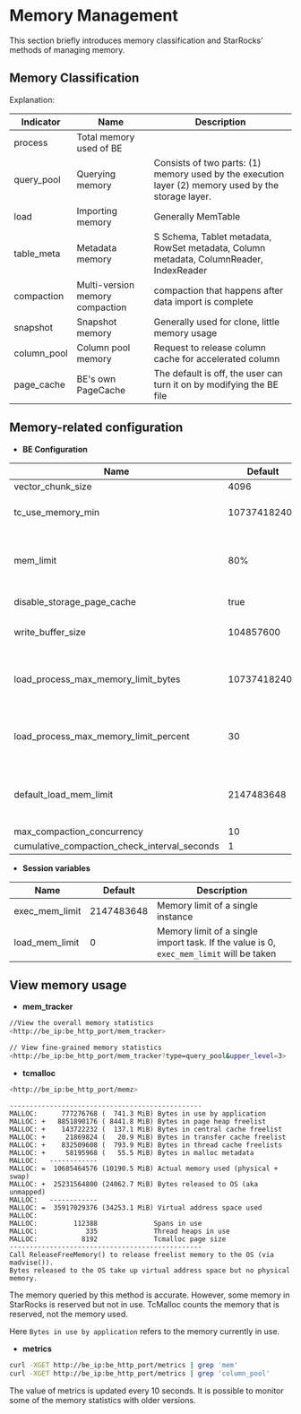 # Memory Management

This section briefly introduces memory classification and StarRocks’ methods of managing memory.

## Memory Classification

Explanation:

|   Indicator  | Name | Description |
| --- | --- | --- |
|  process   |  Total memory used of BE  | |
|  query\_pool   |   Querying memory   | Consists of two parts: (1) memory used by the execution layer (2) memory used by the storage layer.|
|  load   |  Importing memory    | Generally MemTable|
|  table_meta   |   Metadata memory | S Schema, Tablet metadata, RowSet metadata, Column metadata, ColumnReader, IndexReader |
|  compaction   |   Multi-version memory compaction  |  compaction that happens after data import is complete |
|  snapshot  |   Snapshot memory  | Generally used for clone, little memory usage |
|  column_pool   |    Column pool memory   | Request to release column cache for accelerated column |
|  page_cache   |   BE's own PageCache   | The default is off, the user can turn it on by modifying the BE file |

## Memory-related configuration

* **BE Configuration**

| Name | Default| Description|  
| --- | --- | --- |
| vector_chunk_size | 4096 | Number of chunk rows |
| tc_use_memory_min | 10737418240 | minimum reserved memory for TCmalloc, exceeding which StarRocks will return free memory to the operating system |
| mem_limit | 80% | The percentage of total memory that BE can use. If BE is deployed as a standalone, there is no need to configure it. If it is deployed with other services that consume more memory, it should be configured separately. |
| disable_storage_page_cache | true |  Whether to enable the storage limit of `PageCachestorage_page_cache_limit0PageCache` |
| write_buffer_size | 104857600 |  The capacity limit of a single MemTable, exceeding which a disk swipe will be performed. |
| load_process_max_memory_limit_bytes | 107374182400 | The total import memory limit `min(mem_limit * load_process_max_memory_limit_bytes, load_process_max_memory_limit_bytes)`. It is the actual available import memory threshold, reaching which a disk swipe will be triggered.  |
| load_process_max_memory_limit_percent | 30 | The total import memory limit `min(mem_limit * load_process_max_memory_limit_percent, load_process_max_memory_limit_bytes)`. It is the actual available import memory threshold, reaching which the swipe will be triggered. |
| default_load_mem_limit | 2147483648 | If the memory limit on the receiving side is reached for a single import instance, a disk swipe will be triggered. This needs to be modified with the Session variable `load_mem_limit` to take effect. |
| max_compaction_concurrency | 10 | Disable the compaction|
| cumulative_compaction_check_interval_seconds | 1 | Interval of compaction check|

* **Session variables**

| Name| Default| Description|
| --- | --- | --- |
| exec_mem_limit| 2147483648| Memory limit of a single instance |
| load_mem_limit| 0| Memory limit of a single import task. If the value is 0, `exec_mem_limit` will be taken|

## View memory usage

* **mem\_tracker**

~~~ bash
//View the overall memory statistics
<http://be_ip:be_http_port/mem_tracker>

// View fine-grained memory statistics
<http://be_ip:be_http_port/mem_tracker?type=query_pool&upper_level=3>
~~~

* **tcmalloc**

~~~ bash
<http://be_ip:be_http_port/memz>
~~~

~~~plain text
------------------------------------------------
MALLOC:      777276768 (  741.3 MiB) Bytes in use by application
MALLOC: +   8851890176 ( 8441.8 MiB) Bytes in page heap freelist
MALLOC: +    143722232 (  137.1 MiB) Bytes in central cache freelist
MALLOC: +     21869824 (   20.9 MiB) Bytes in transfer cache freelist
MALLOC: +    832509608 (  793.9 MiB) Bytes in thread cache freelists
MALLOC: +     58195968 (   55.5 MiB) Bytes in malloc metadata
MALLOC:   ------------
MALLOC: =  10685464576 (10190.5 MiB) Actual memory used (physical + swap)
MALLOC: +  25231564800 (24062.7 MiB) Bytes released to OS (aka unmapped)
MALLOC:   ------------
MALLOC: =  35917029376 (34253.1 MiB) Virtual address space used
MALLOC:
MALLOC:         112388              Spans in use
MALLOC:            335              Thread heaps in use
MALLOC:           8192              Tcmalloc page size
------------------------------------------------
Call ReleaseFreeMemory() to release freelist memory to the OS (via madvise()).
Bytes released to the OS take up virtual address space but no physical memory.
~~~

The memory queried by this method is accurate. However, some memory in StarRocks is reserved but not in use. TcMalloc counts the memory that is reserved, not the memory used.

Here `Bytes in use by application` refers to the memory currently in use.

* **metrics**

~~~bash
curl -XGET http://be_ip:be_http_port/metrics | grep 'mem'
curl -XGET http://be_ip:be_http_port/metrics | grep 'column_pool'
~~~

The value of metrics is updated every 10 seconds. It is possible to monitor some of the memory statistics with older versions.
